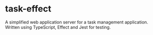 # task-effect
A simplified web application server for a task management application. Written using TypeScript, Effect and Jest for testing.
